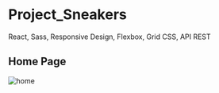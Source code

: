 # Project_Sneakers
React, Sass, Responsive Design, Flexbox, Grid CSS, API REST 

## Home Page

![home](https://user-images.githubusercontent.com/79340525/150597946-74a4067c-c502-45f1-a49c-2ab0f1483c08.jpg)
